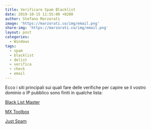 ```yaml
---
title: Verificare Spam Blacklist
date: 2019-10-15 11:55:00 +0200
author: Stefano Marzorati
image: 'https://marzorati.co/img/email.png'
share-img: 'https://marzorati.co/img/email.png'
layout: post
categories:
  - Windows
tags:
  - spam
  - blacklist
  - delist
  - verifica
  - check
  - email
---
```

Ecco i siti principali sui quali fare delle verifiche per capire se il vostro dominio o IP pubblico sono finiti in qualche lista:   

<a href="https://www.blacklistmaster.com/" target="_blank">Black List Master</a>   

<a href="https://mxtoolbox.com/blacklists.aspx" target="_blank">MX Toolbox</a>   

<a href="http://www.justspam.org/check-an-ip" target="_blank">Just Spam</a>   